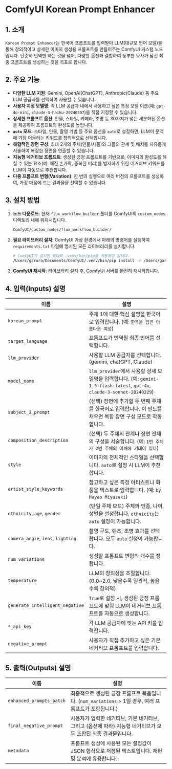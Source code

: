 # ComfyUI Korean Prompt Enhancer

## 1. 소개

`Korean Prompt Enhancer`는 한국어 프롬프트를 입력받아 LLM(대규모 언어 모델)을 통해 창의적이고 상세한 이미지 생성용 프롬프트를 만들어주는 ComfyUI 커스텀 노드입니다. 단순히 번역만 하는 것을 넘어, 다양한 옵션과 결합하여 풍부한 묘사가 담긴 최종 프롬프트를 생성하는 것을 목표로 합니다.

## 2. 주요 기능

- **다양한 LLM 지원**: Gemini, OpenAI(ChatGPT), Anthropic(Claude) 등 주요 LLM 공급자를 선택하여 사용할 수 있습니다.
- **사용자 지정 모델명**: 각 LLM 공급자 내에서 사용하고 싶은 특정 모델 이름(예: `gpt-4o-mini`, `claude-3-haiku-20240307`)을 직접 지정할 수 있습니다.
- **상세한 프롬프트 옵션**: 인물, 스타일, 카메라, 조명 등 30가지가 넘는 세분화된 옵션을 제공하여 프롬프트의 완성도를 높입니다.
- **`auto` 모드**: 스타일, 인물, 촬영 기법 등 주요 옵션을 `auto`로 설정하면, LLM이 문맥에 가장 어울리는 키워드를 창의적으로 선택합니다.
- **복합적인 장면 구성**: 최대 2개의 주체(인물/사물)와 그들의 관계 및 배치를 자유롭게 서술하여 복잡한 장면을 연출할 수 있습니다.
- **지능형 네거티브 프롬프트**: 생성된 긍정 프롬프트를 기반으로, 이미지의 완성도를 해칠 수 있는 요소(예: 깨진 손가락, 중복된 머리)를 방지하기 위한 네거티브 키워드를 LLM이 자동으로 추천합니다.
- **다중 프롬프트 변형(Variation)**: 한 번의 실행으로 여러 버전의 프롬프트를 생성하여, 가장 마음에 드는 결과물을 선택할 수 있습니다.

## 3. 설치 방법

1.  **노드 다운로드**: 현재 `flux_workflow_builder` 폴더를 ComfyUI의 `custom_nodes` 디렉토리 내에 위치시킵니다.
    ```
    ComfyUI/custom_nodes/flux_workflow_builder/
    ```

2.  **필요 라이브러리 설치**: ComfyUI 가상 환경에서 아래의 명령어를 실행하여 `requirements.txt` 파일에 명시된 모든 라이브러리를 설치합니다.

    ```bash
    # ComfyUI가 설치된 폴더의 .venv/bin/pip를 사용해야 합니다.
    /Users/garura/Documents/ComfyUI/.venv/bin/pip install -r /Users/garura/Documents/ComfyUI/custom_nodes/flux_workflow_builder/requirements.txt
    ```

3.  **ComfyUI 재시작**: 라이브러리 설치 후, ComfyUI 서버를 완전히 재시작합니다.

## 4. 입력(Inputs) 설명

| 이름                          | 설명                                                                                                                                |
| ----------------------------- | ----------------------------------------------------------------------------------------------------------------------------------- |
| `korean_prompt`               | 주체 1에 대한 핵심 설명을 한국어로 입력합니다. (예: `한복을 입은 아름다운 여성`)                                                        |
| `target_language`             | 프롬프트가 번역될 최종 언어를 선택합니다.                                                                                           |
| `llm_provider`                | 사용할 LLM 공급자를 선택합니다. (gemini, chatGPT, Claude)                                                                           |
| `model_name`                  | `llm_provider`에서 사용할 상세 모델명을 입력합니다. (예: `gemini-1.5-flash-latest`, `gpt-4o`, `claude-3-sonnet-20240229`)         |
| `subject_2_prompt`            | (선택) 장면에 추가할 두 번째 주체를 한국어로 입력합니다. 이 필드를 채우면 복합 장면 구성 모드로 작동합니다.                      |
| `composition_description`     | (선택) 두 주체의 관계나 장면 전체의 구성을 서술합니다. (예: `1번 주체가 2번 주체의 어깨에 기대어 있다`)                       |
| `style`                       | 이미지의 전체적인 스타일을 선택합니다. `auto`로 설정 시 LLM이 추천합니다.                                                         |
| `artist_style_keywords`       | 참고하고 싶은 특정 아티스트나 화풍을 텍스트로 입력합니다. (예: `by Hayao Miyazaki`)                                                 |
| `ethnicity`, `age`, `gender`  | (단일 주체 모드) 주체의 인종, 나이, 성별을 설정합니다. `ethnicity`는 `auto` 설정이 가능합니다.                                   |
| `camera_angle`, `lens`, `lighting` | 촬영 구도, 렌즈, 조명 효과를 선택합니다. 모두 `auto` 설정이 가능합니다.                                                          |
| `num_variations`              | 생성할 프롬프트 변형의 개수를 정합니다.                                                                                             |
| `temperature`                 | LLM의 창의성을 조절합니다. (0.0~2.0, 낮을수록 일관적, 높을수록 창의적)                                                              |
| `generate_intelligent_negative` | `True`로 설정 시, 생성된 긍정 프롬프트에 맞춰 LLM이 네거티브 프롬프트를 자동으로 생성합니다.                                        |
| `*_api_key`                   | 각 LLM 공급자에 맞는 API 키를 입력합니다.                                                                                           |
| `negative_prompt`             | 사용자가 직접 추가하고 싶은 기본 네거티브 프롬프트를 입력합니다.                                                                    |

## 5. 출력(Outputs) 설명

| 이름                      | 설명                                                                                             |
| ------------------------- | ------------------------------------------------------------------------------------------------ |
| `enhanced_prompts_batch`  | 최종적으로 생성된 긍정 프롬프트 묶음입니다. (`num_variations` > 1일 경우, 여러 프롬프트가 포함됩니다.) |
| `final_negative_prompt`   | 사용자가 입력한 네거티브, 기본 네거티브, 그리고 (옵션에 따라) 지능형 네거티브가 모두 조합된 최종 결과물입니다. |
| `metadata`                | 프롬프트 생성에 사용된 모든 설정값이 JSON 형식으로 저장된 텍스트입니다. 재현 및 분석에 유용합니다.      |

